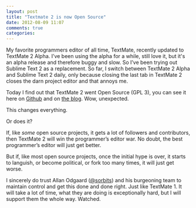 ```yaml
---
layout: post
title: "Textmate 2 is now Open Source"
date: 2012-08-09 11:07
comments: true
categories: 
---
```


My favorite programmers editor of all time, TextMate, recently updated to TextMate 2 Alpha. I’ve been using the alpha for a while, still love it, but it's an alpha release and therefore buggy and slow. So I’ve been trying out Sublime Text 2 as a replacement. So far, I switch between TextMate 2 Alpha and Sublime Text 2 daily, only because closing the last tab in TextMate 2 closes the darn project editor and that annoys me.

Today I find out that TextMate 2 went Open Source (GPL 3), you can see it here on [Github](https://github.com/textmate/textmate) and on [the blog](http://blog.macromates.com/2012/textmate-2-at-github/). Wow, unexpected.

This changes everything.

Or does it?

If, like *some* open source projects, it gets a lot of followers and contributors, then TextMate 2 will win the programmer’s editor war. No doubt, the best programmer’s editor will just get better.

But if, like most open source projects, once the initial hype is over, it starts to languish, or become political, or fork too many times, it will just get worse.

I sincerely do trust Allan Odgaard ([@sorbits](http://twitter.com/sorbits)) and his burgeoning team to maintain control and get this done and done right. Just like TextMate 1. It will take a lot of time, what they are doing is exceptionally hard, but I will support them the whole way. Watched.